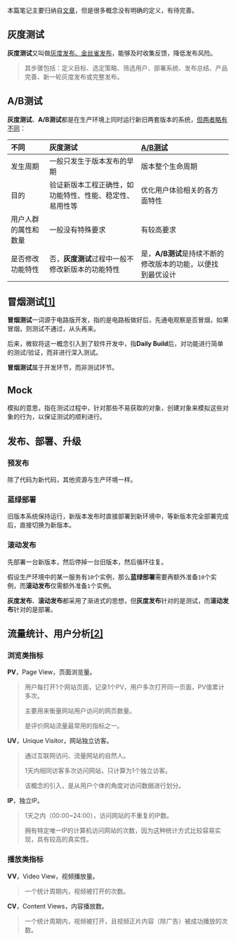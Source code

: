 本篇笔记主要归纳自[文章](https://zhuanlan.zhihu.com/p/124912164)，但是很多概念没有明确的定义，有待完善。



## 灰度测试

**灰度测试**又叫做[灰度发布、金丝雀发布](https://baike.baidu.com/item/灰度发布/7100322)，能够及时收集反馈，降低发布风险。

> 其步骤包括：定义目标、选定策略、筛选用户、部署系统、发布总结、产品完善、新一轮灰度发布或完整发布。



## A/B测试

**灰度测试**、**A/B测试**都是在生产环境上同时运行新旧两套版本的系统，[但两者略有不同](https://www.eyeofcloud.com/abtest-blog/abtest-terminology/4243.html)：

| 不同                 | 灰度测试                                                 | [A/B测试](http://www.eyeofcloud.com/2223.html)              |
| :------------------- | :------------------------------------------------------- | :---------------------------------------------------------- |
| 发生周期             | 一般只发生于版本发布的早期                               | 版本整个生命周期                                            |
| 目的                 | 验证新版本工程正确性，如功能特性、性能、稳定性、易用性等 | 优化用户体验相关的各方面特性                                |
| 用户人群的属性和数量 | 一般没有特殊要求                                         | 有较高要求                                                  |
| 是否修改功能特性     | 否，**灰度测试**过程中一般不修改新版本的功能特性         | 是，**A/B测试**是持续不断的修改版本的功能，以便找到最优设计 |



## 冒烟测试[[1]](https://www.jianshu.com/p/46a2fc4a1d00)

**冒烟测试**一词源于电路版开发，指的是电路板做好后，先通电观察是否冒烟，如果冒烟，则测试不通过，从头再来。

后来，微软将这一概念引入到了软件开发中，指**Daily Build**后，对功能进行简单的测试/验证，而非进行深入测试。

**冒烟测试**属于开发环节，而非测试环节。



## Mock

模拟的意思，指在测试过程中，针对那些不易获取的对象，创建对象来模拟这些对象的行为，以保证测试的顺利进行。



## 发布、部署、升级

### 预发布

除了代码为新代码，其他资源与生产环境一样。

### 蓝绿部署

旧版本系统保持运行，新版本发布时直接部署到新环境中，等新版本完全部署完成后，直接切换为新版本。

### 滚动发布

先部署一台新版本，然后停掉一台旧版本，然后循环往复。

假设生产环境中的某一服务有`10`个实例，那么**蓝绿部署**需要再额外准备`10`个实例，而**滚动发布**仅需额外准备`1`个实例。

**灰度发布**、**滚动发布**都采用了渐进式的思想，但**灰度发布**针对的是测试，而**滚动发布**针对的是部署。



## 流量统计、用户分析[[2]](https://zhuanlan.zhihu.com/p/27672009)

### 浏览类指标

**PV**，Page View，页面浏览量。

> 用户每打开1个网站页面，记录1个PV，用户多次打开同一页面，PV值累计多次。
>
> 主要用来衡量网站用户访问的网页数量。
>
> 是评价网站流量最常用的指标之一。

**UV**，Unique Visitor，网站独立访客。

> 通过互联网访问、流量网站的自然人。
>
> 1天内相同访客多次访问网站，只计算为1个独立访客。
>
> 该概念的引入，是从用户个体的角度对访问数据进行划分。

**IP**，独立IP。

> 1天之内（00:00~24:00），访问网站的不重复的IP数。
>
> 拥有特定唯一IP的计算机访问网站的次数，因为这种统计方式比较容易实现，具有较高的真实性。

### 播放类指标

**VV**，Video View，视频播放量。

> 一个统计周期内，视频被打开的次数。

**CV**，Content Views，内容播放数。

> 一个统计周期内，视频被打开，且视频正片内容（除广告）被成功播放的次数。

